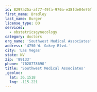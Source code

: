 ```yaml
---
id: 8297a25a-af77-49fa-970a-e38fde04e76f
first_name: Bradley
last_name: Burger
license_type: DO
services:
  - obstetricsgynecology
category: doctors
org_name: 'Southwest Medical Associates'
address: '4750 W. Oakey Blvd.'
city: 'Las Vegas'
state: NV
zip: '89133'
phone: '7028778690'
title: 'Southwest Medical Associates'
_geoloc:
  lat: 36.1518
  lng: -115.221
---
```

